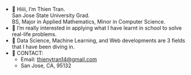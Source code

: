 - 👋 Hiiii, I’m Thien Tran. 
  <br> San Jose State University Grad. 
  <br> BS, Major in Applied Mathematics, Minor in Computer Science.
- 🌱 I’m really interested in applying what I have learnt in school to solve real-life problems. 
- 🌱 Data Science, Machine Learning, and Web developments are 3 fields that I have been diving in. 
- 💞️ CONTACT:
     * Email: thienytran14@gmail.com
     * San Jose, CA, 95132

<!---
thientran2020/thientran2020 is a ✨ special ✨ repository because its `README.md` (this file) appears on your GitHub profile.
You can click the Preview link to take a look at your changes.
--->
